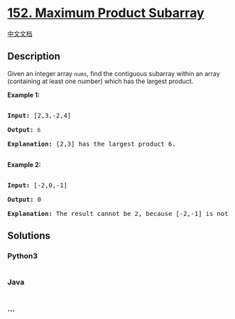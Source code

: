 # [152. Maximum Product Subarray](https://leetcode.com/problems/maximum-product-subarray)

[中文文档](/solution/0100-0199/0152.Maximum%20Product%20Subarray/README.md)

## Description

<p>Given an integer array&nbsp;<code>nums</code>, find the contiguous subarray within an array (containing at least one number) which has the largest product.</p>

<p><strong>Example 1:</strong></p>

<pre>

<strong>Input:</strong> [2,3,-2,4]

<strong>Output:</strong> <code>6</code>

<strong>Explanation:</strong>&nbsp;[2,3] has the largest product 6.

</pre>

<p><strong>Example 2:</strong></p>

<pre>

<strong>Input:</strong> [-2,0,-1]

<strong>Output:</strong> 0

<strong>Explanation:</strong>&nbsp;The result cannot be 2, because [-2,-1] is not a subarray.</pre>

## Solutions

<!-- tabs:start -->

### **Python3**

```python

```

### **Java**

```java

```

### **...**

```

```

<!-- tabs:end -->
